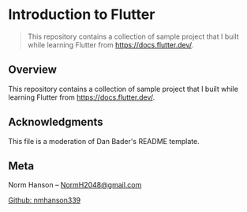 # Introduction to Flutter

> This repository contains a collection of sample project that I built while learning Flutter from https://docs.flutter.dev/. 

## Overview

This repository contains a collection of sample project that I built while learning Flutter from https://docs.flutter.dev/.



## Acknowledgments

This file is a moderation of Dan Bader's README template.

## Meta

Norm Hanson – NormH2048@gmail.com

[Github: nmhanson339](https://github.com/nmhanson339)

